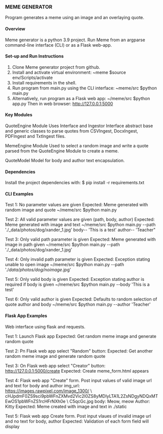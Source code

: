 ### MEME GENERATOR  ###
Program generates a meme using an image and an overlaying quote.

#### Overview
Meme generator is a python 3.9 project.
Run Meme from an argparse command-line interface (CLI) or as a Flask web-app.

#### Set-up and Run Instructions
1. Clone Meme generator project from github.
2. Install and activate virtual environment:
    ~meme $source env/Scripts/activate
3. Install requirements in the shell.
4. Run program from main.py using the CLI interface:
    ~meme/src $python main.py
5. Alternatively, run program as a Flask web app:
    ~/meme/src $python app.py
    Then in web browser: http://127.0.0.1:5000

#### Key Modules
QuoteEngine Module
    Uses Interface and Ingestor Interface abstract base and generic classes
    to parse quotes from CSVIngest, DocxIngest, PDFIngest and TxtIngest files.

MemeEngine Module
    Used to select a random image and write a quote parsed from the QuoteEngine Module to create a meme.

QuoteModel
    Model for body and author text encapsulation.

#### Dependencies
Install the project dependencies with:
$ pip install -r requirements.txt

#### CLI Examples
Test 1: No parameter values are given
Expected: Meme generated with random image and quote
~/meme/src $python main.py

Test 2: All valid parameter values are given (path, body, author)
Expected: Meme generated with image and text
~/meme/src $python main.py --path './_data/photos/dog/xander_1.jpg' 
body-- 'This is a test' author-- 'Teacher"

Test 3:  Only valid path parameter is given
Expected: Meme generated with image in path given
~/meme/src $python main.py --path './_data/photos/dog/xander_1.jpg'

Test 4: Only invalid path parameter is given
Expected:  Exception stating unable to open image
~/meme/src $python main.py --path './_data/photos/dog/noimage_.jpg'

Test 5: Only valid body is given
Expected: Exception stating author is required if body is given 
~/meme/src $python main.py --body 'This is a test'

Test 6: Only valid author is given
Expected: Defaults to random selection of quote author and body
~/meme/src $python main.py --author 'Teacher'

#### Flask App Examples
Web interface using flask and requests.

Test 1: Launch Flask app
Expected: Get random meme image and generate random quote

Test 2: Pn Flask web app select "Random" button:
Expected: Get another random meme image and generate random quote

Test 3: On Flask web app select "Creator" button: 
http://127.0.0.1:5000/create
Expected: Create meme_form.html appears

Test 4: Flask web app "Create" form.
Post input values of valid image url and text for body and author
img_url: https://images.rawpixel.com/image_1300/ \  cHJpdmF0ZS9sci9pbWFnZXMvd2Vic2l0ZS8yMDIyLTA1L2ZsNDgyNDQxMTEwOS1pbWFnZS1rcHFrNXh0e \ C5qcGc.jpg
body:   Meow, meow
Author: Kitty
Expected: Meme created with image and text in ./static

Test 5: Flask web app Create form.
Post input vlaues of invalid image url and no text for body, author
Expected: Validation of each form field will display
